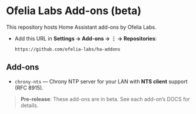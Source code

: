 # Ofelia Labs Add-ons (beta)

This repository hosts Home Assistant add-ons by Ofelia Labs.

- Add this URL in **Settings → Add-ons → ⋮ → Repositories**:
   ```
   https://github.com/ofelia-labs/ha-addons
   ```
## Add-ons
- `chrony-nts` — Chrony NTP server for your LAN with **NTS client** support (RFC 8915).

> **Pre-release**: These add-ons are in beta. See each add-on’s DOCS for details.

